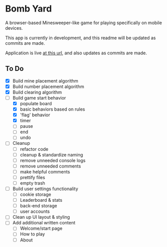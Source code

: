 # Bomb Yard

A browser-based Minesweeper-like game for playing specifically on mobile devices.

This app is currently in development, and this readme will be updated as commits are made.

Application is live [at this url](https://bomb-yard.netlify.app/), and also updates as commits are made.

## To Do

- [x] Build mine placement algorithm
- [x] Build number placement algorithm
- [x] Build clearing algorithm
- [ ] Build game start behavior
	- [x] populate board
	- [x] basic behaviors based on rules
	- [x] 'flag' behavior
	- [x] timer
	- [ ] pause
	- [ ] end
	- [ ] undo
- [ ] Cleanup
	- [ ] refactor code
	- [ ] cleanup & standardize naming
	- [ ] remove unneeded console logs
	- [ ] remove unneeded comments
	- [ ] make helpful comments
	- [ ] prettify files
	- [ ] empty trash
- [ ] Build user settings functionality
	- [ ] cookie storage
	- [ ] Leaderboard & stats
	- [ ] back-end storage
	- [ ] user accounts
- [ ] Clean up UI layout & styling
- [ ] Add additional written content
	- [ ] Welcome/start page
	- [ ] How to play
	- [ ] About
